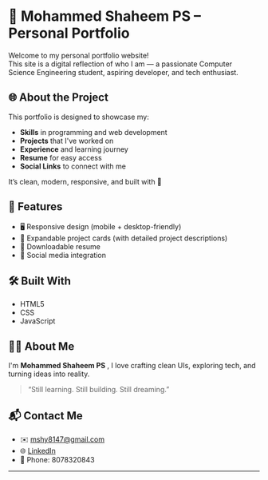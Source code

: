 # 💼 Mohammed Shaheem PS – Personal Portfolio

Welcome to my personal portfolio website!  
This site is a digital reflection of who I am — a passionate Computer Science Engineering student, aspiring developer, and tech enthusiast.

## 🌐 About the Project

This portfolio is designed to showcase my:
- **Skills** in programming and web development
- **Projects** that I've worked on
- **Experience** and learning journey
- **Resume** for easy access
- **Social Links** to connect with me

It’s clean, modern, responsive, and built with 💖

## 🚀 Features

- 🖥️ Responsive design (mobile + desktop-friendly)
- 📂 Expandable project cards (with detailed project descriptions)
- 📄 Downloadable resume
- 🔗 Social media integration

## 🛠️ Built With

- HTML5  
- CSS  
- JavaScript 


## 🙋‍♂️ About Me

I'm **Mohammed Shaheem PS** , I love crafting clean UIs, exploring tech, and turning ideas into reality.

> “Still learning. Still building. Still dreaming.”

## 📬 Contact Me

- ✉️ mshy8147@gmail.com  
- 🌐 [LinkedIn](https://www.linkedin.com/in/mohammed-shaheem-ps-904553308)  
- 📱 Phone: 8078320843  

---



